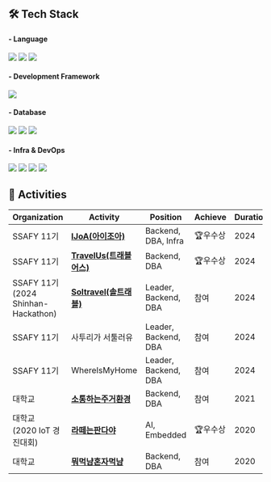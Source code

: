 ## 🛠 Tech Stack

#### - Language
<img src="https://img.shields.io/badge/java-007396?style=for-the-badge&logo=java&logoColor=white"> <img src="https://img.shields.io/badge/c++-00599C?style=for-the-badge&logo=c%2B%2B&logoColor=white"> <img src="https://img.shields.io/badge/Python-3776AB?style=for-the-badge&logo=Python&logoColor=white"> 

#### - Development Framework
<img src="https://img.shields.io/badge/Spring Boot-6DB33F?style=for-the-badge&logo=spring boot&logoColor=white"/>

#### - Database
<img src="https://img.shields.io/badge/mysql-4479A1?style=for-the-badge&logo=mysql&logoColor=white"> <img src="https://img.shields.io/badge/oracle-F80000?style=for-the-badge&logo=oracle&logoColor=white"> <img src="https://img.shields.io/badge/Redis-DC382D?style=for-the-badge&logo=Redis&logoColor=white"> 

#### - Infra & DevOps
<img src="https://img.shields.io/badge/Docker-2496ED?style=for-the-badge&logo=docker&logoColor=white"> <img src="https://img.shields.io/badge/Nginx-009639?style=for-the-badge&logo=nginx&logoColor=white"> <img src="https://img.shields.io/badge/Jenkins-D24939?style=for-the-badge&logo=jenkins&logoColor=white"> <img src="https://img.shields.io/badge/AWS-232F3E?style=for-the-badge&logo=amazonaws&logoColor=white">


## 🏃 Activities
<table>
      <thead>
        <tr>
          <th>Organization</th>
          <th>Activity</th>
          <th>Position</th>
          <th>Achieve</th>
          <th>Duration</th>
        </tr>
      </thead>
      <tbody>
         <tr>
          <td>SSAFY 11기</td>
          <td><b><a href="https://github.com/2pearl/IJoA">IJoA(아이조아)</a></b></td>
          <td>Backend, DBA, Infra</td>
          <td>🏆우수상</td>
          <td>2024</td>
        </tr>
         <tr>
          <td>SSAFY 11기</td>
          <td><b><a href="https://github.com/2pearl/TravelUs">TravelUs(트래블어스)</a></b></td>
          <td>Backend, DBA</td>
          <td>🏆우수상</td>
          <td>2024</td>
        </tr>
         <tr>
          <td>SSAFY 11기<br>(2024 Shinhan-Hackathon)</td>
          <td><b><a href="https://github.com/2024-Shinhan-Hackathon-ForeignKey/soltravel">Soltravel(솔트래블)</a></b></td>
          <td>Leader, Backend, DBA</td>
          <td>참여</td>
          <td>2024</td>
        </tr>
         <tr>
          <td>SSAFY 11기</td>
          <td>사투리가 서툴러유</td>
          <td>Leader, Backend, DBA</td>
          <td>참여</td>
          <td>2024</td>
        </tr>
         <tr>
          <td>SSAFY 11기</td>
	  <td>WhereIsMyHome</td>
          <td>Leader, Backend, DBA</td>
          <td>참여</td>
          <td>2024</td>
        </tr>
         <tr>
          <td>대학교</td>
          <td><b><a href="https://github.com/2pearl/happy_home">소통하는주거환경</a></b></td>
          <td>Backend, DBA</td>
          <td>참여</td>
          <td>2021</td>
        </tr>
         <tr>
          <td>대학교<br>(2020 IoT 경진대회)</td>
          <td><b><a href="https://github.com/2pearl/LatteIsPanda">라떼는판다야</a></b></td>
          <td>AI, Embedded</td>
          <td>🏆우수상</td>
          <td>2020</td>
        </tr>
         <tr>
          <td>대학교</td>
          <td><b><a href="https://github.com/2pearl/nyam_project">뭐먹냠혼자먹냠</a></b></td>
          <td>Backend, DBA</td>
          <td>참여</td>
          <td>2020</td>
        </tr>
      </tbody>
    </table>
